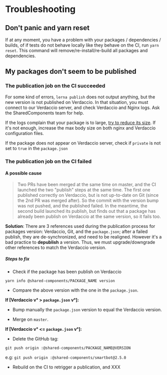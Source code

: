 # Troubleshooting

## Don't panic and yarn reset

If at any moment, you have a problem with your packages / dependencies / builds, of if tests do not behave locally like they behave on the CI, run `yarn reset`. This command will remove/re-install/re-build all packages and dependencies.

## My packages don't seem to be published

### The publication job on the CI succeeded

For some kind of errors, `lerna publish` does not output anything, but the new version is not published on Verdaccio. In that situation, you must connect to our Verdaccio server, and check Verdaccio and Nginx logs. Ask the SharedComponents team for help.

If the logs complain that your package is to large, [try to reduce its size](../development/how-to-optimize-a-package.md). If it's not enough, increase the max body size on both nginx and Verdaccio configuration files.

If the package does not appear on Verdaccio server, check if `private` is not set to `true` in the `package.json`

### The publication job on the CI failed

#### A possible cause

> Two PRs have been merged at the same time on master, and the CI launched the two "publish" steps at the same time. The first one published correctly on Verdaccio, but is not up-to-date on Git (since the 2nd PR was merged after). So the commit with the version bump was not pushed, and the published failed. In the meantime, the second build launched its publish, but finds out that a package has already been publish on Verdaccio at the same version, so it fails too.

**Solution**: There are 3 references used during the publication process for packages version: Verdaccio, Git, and the `package.json`; after a failed publish, they are de-synchronized, and need to be realigned. However it's a bad practice to **depublish** a version. Thus, we must upgrade/downgrade other references to match the Verdaccio version.

##### Steps to fix

- Check if the package has been publish on Verdaccio

`yarn info @shared-components/PACKAGE_NAME version`

- Compare the above version with the one in the `package.json`.

**If [Verdaccio v° > `package.json` v°]:**

- Bump manually the `package.json` version to equal the Verdaccio version.

- Merge on `master`.

**If [Verdaccio v° <= `package.json` v°]:**

- Delete the GitHub tag:

`git push origin :@shared-components/PACKAGE_NAME@VERSION`

e.g: `git push origin :@shared-components/smartbot@2.5.0`

- Rebuild on the CI to retrigger a publication, and XXX
